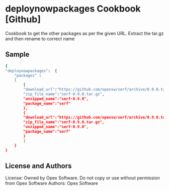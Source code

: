 deploynowpackages Cookbook [Github]
=====================
Cookbook to get the other packages as per the given URL. 
Extract the tar.gz and then rename to correct name

Sample
------------------
```sh
{
"deploynowpackages":  { 
	"packages" : 
	[
        {
        "download_url":"https://github.com/opexsw/serf/archive/0.9.0.tar.gz",
        "zip_file_name":"serf-0.9.0.tar.gz",
        "unzipped_name":"serf-0.9.0",
        "package_name":"serf"
        },
        {
        "download_url":"https://github.com/opexsw/serf/archive/0.9.0.tar.gz",
        "zip_file_name":"serf-0.9.0.tar.gz",
        "unzipped_name":"serf-0.9.0",
        "package_name":"serf"
        }
        ]
	}
}
```
License and Authors
-------------------
License: Owned by Opex Software. Do not copy or use without permission from Opex Software
Authors: Opex Software


